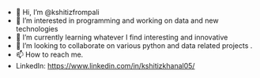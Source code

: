 - 👋 Hi, I’m @kshitizfrompali
- 👀 I’m interested in programming and working on data and new technologies
- 🌱 I’m currently learning whatever I find interesting and innovative
- 💞️ I’m looking to collaborate on various python and data related projects .
- 📫 How to reach me.
-   LinkedIn: https://www.linkedin.com/in/kshitizkhanal05/


